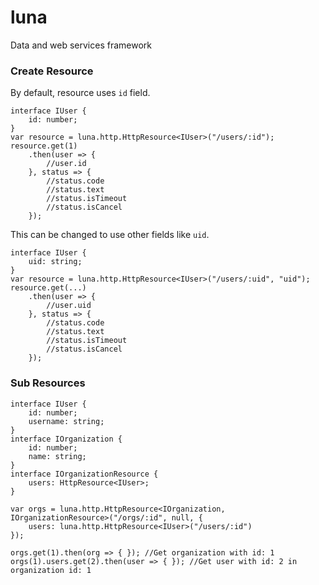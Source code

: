 luna
====

Data and web services framework


### Create Resource

By default, resource uses `id` field.

```
interface IUser {
    id: number;
}
var resource = luna.http.HttpResource<IUser>("/users/:id");
resource.get(1)
    .then(user => {
        //user.id
    }, status => {
        //status.code
        //status.text
        //status.isTimeout
        //status.isCancel
    });
```

This can be changed to use other fields like `uid`.

```
interface IUser {
    uid: string;
}
var resource = luna.http.HttpResource<IUser>("/users/:uid", "uid");
resource.get(...)
    .then(user => {
        //user.uid
    }, status => {
        //status.code
        //status.text
        //status.isTimeout
        //status.isCancel
    });
```


### Sub Resources

```
interface IUser {
    id: number;
    username: string;
}
interface IOrganization {
    id: number;
    name: string;
}
interface IOrganizationResource {
    users: HttpResource<IUser>;
}

var orgs = luna.http.HttpResource<IOrganization, IOrganizationResource>("/orgs/:id", null, {
    users: luna.http.HttpResource<IUser>("/users/:id")
});

orgs.get(1).then(org => { }); //Get organization with id: 1
orgs(1).users.get(2).then(user => { }); //Get user with id: 2 in organization id: 1
```
